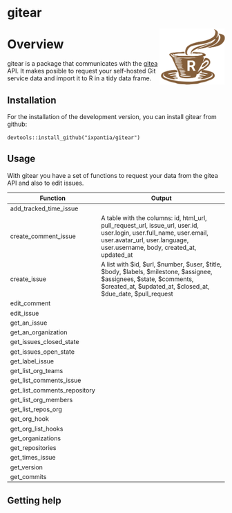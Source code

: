 # gitear

<a href="url"><img src="gitear.png" align="right" width="30%"></a>

# Overview

gitear is a package that communicates with the [gitea](https://gitea.io/en-us/) API. 
It makes posible to request your self-hosted Git service data and import it to R in a tidy data frame. 

## Installation

For the installation of the development version, you can install gitear from github:

```
devtools::install_github("ixpantia/gitear")
```

## Usage

With gitear you have a set of functions to request your data from the gitea API and also to edit issues.

| Function | Output |
| -------- | ------ |
| add_tracked_time_issue | |
| create_comment_issue | A table with the columns: id, html_url, pull_request_url, issue_url, user.id, user.login, user.full_name, user.email, user.avatar_url, user.language, user.username, body, created_at, updated_at|
| create_issue | A list with $id, $url, $number, $user, $title, $body, $labels, $milestone, $assignee, $assignees, $state, $comments, $created_at, $updated_at, $closed_at, $due_date, $pull_request|
| edit_comment | |
| edit_issue | |
| get_an_issue | |
| get_an_organization | |
| get_issues_closed_state | |
| get_issues_open_state | |
| get_label_issue | |
| get_list_org_teams | |
| get_list_comments_issue | |
| get_list_comments_repository | |
| get_list_org_members | |
| get_list_repos_org | |
| get_org_hook | |
| get_org_list_hooks | |
| get_organizations | | 
| get_repositories | |  
| get_times_issue | |
| get_version | |
| get_commits | |

## Getting help


